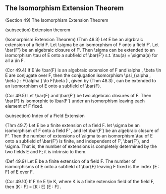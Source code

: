 The Isomorphism Extension Theorem
-------

(Section 49) The Isomorphism Extension Theorem

(subsection) Extension theorem

(Isomorphism Extension Theorem) (Thm 49.3) Let E be an algrbraic extension of a field F. Let \sigma be an isomorphism of F onto a field F’. Let \bar{F’} be an algebraic closure of F’. Then \sigma can be extended to an isomorphism \tau of E onto a subfield of \bar{F’} s.t. \tau(a) = \sigma(a) for all a \in F.

(Cor 49.4) If E \le \bar{F} is an algebraic extension of F and \alpha , \beta \in E are conjugate over F, then the conjugation isomorphism \psi_{\alpha , \beta } : F(\alpha ) \to F(\beta ) , given by (Thm 48.3) , can be extended to an isomorphism of E onto a subfield of \bar{F}.

(Cor 49.5) Let \bar{F} and \bar{F’} be two algebraic closures of F. Then \bar{F} is isomorphic to \bar{F’} under an isomorphism leaving each element of F fixed.

(subsection) Index of a Field Extension

(Thm 49.7) Let E be a finite extension of a field F. let \sigma be an isomorphism of F onto a field F’ , and let \bar{F’} be an algebraic closure of F’. Then the number of extensions of \sigma to an isomorphism \tau of E onto a subfield of \bar{F’} is finite, and independent of F’, \bar{F’}, and \sigma. That is, the number of extensions is completely determined by the two fields E and F; it is intrinsic to them.

(Def 49.9) Let E be a finite extension of a field F. The number of isomorphisms of E onto a subfield of \bar{F} leaving F fixed is the index [E : F] of E over F.

(Cor 49.10) If F \le E \le K, where K is a finite extension field of the field F, then [K : F] = [K : E] [E : F] .

